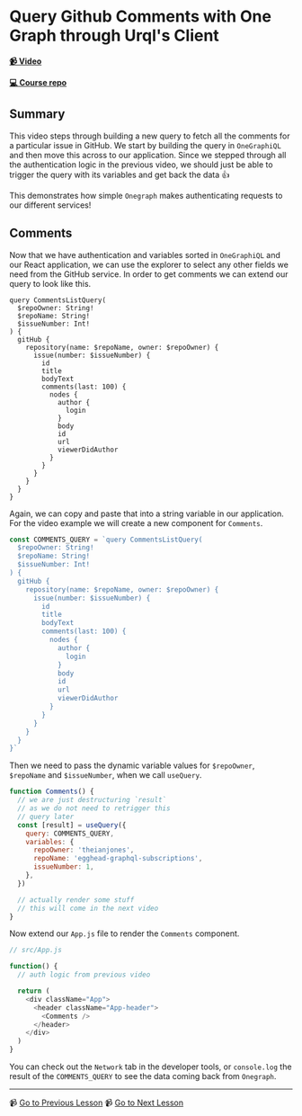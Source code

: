 # Query Github Comments with One Graph through Urql's Client

**[📹 Video](https://egghead.io/lessons/graphql-query-github-comments-with-one-graph-through-urql-s-client)**

**[💻 Course repo](https://github.com/theianjones/egghead-graphql-subscriptions)**

## Summary

This video steps through building a new query to fetch all the comments for a particular issue in GitHub. We start by building the query in `OneGraphiQL` and then move this across to our application. Since we stepped through all the authentication logic in the previous video, we should just be able to trigger the query with its variables and get back the data 👍

This demonstrates how simple `Onegraph` makes authenticating requests to our different services!

## Comments

Now that we have authentication and variables sorted in `OneGraphiQL` and our React application, we can use the explorer to select any other fields we need from the GitHub service. In order to get comments we can extend our query to look like this.

```gql
query CommentsListQuery(
  $repoOwner: String!
  $repoName: String!
  $issueNumber: Int!
) {
  gitHub {
    repository(name: $repoName, owner: $repoOwner) {
      issue(number: $issueNumber) {
        id
        title
        bodyText
        comments(last: 100) {
          nodes {
            author {
              login
            }
            body
            id
            url
            viewerDidAuthor
          }
        }
      }
    }
  }
}
```

Again, we can copy and paste that into a string variable in our application. For the video example we will create a new component for `Comments`.

```js
const COMMENTS_QUERY = `query CommentsListQuery(
  $repoOwner: String!
  $repoName: String!
  $issueNumber: Int!
) {
  gitHub {
    repository(name: $repoName, owner: $repoOwner) {
      issue(number: $issueNumber) {
        id
        title
        bodyText
        comments(last: 100) {
          nodes {
            author {
              login
            }
            body
            id
            url
            viewerDidAuthor
          }
        }
      }
    }
  }
}`
```

Then we need to pass the dynamic variable values for `$repoOwner`, `$repoName` and `$issueNumber`, when we call `useQuery`.

```js
function Comments() {
  // we are just destructuring `result`
  // as we do not need to retrigger this
  // query later
  const [result] = useQuery({
    query: COMMENTS_QUERY,
    variables: {
      repoOwner: 'theianjones',
      repoName: 'egghead-graphql-subscriptions',
      issueNumber: 1,
    },
  })

  // actually render some stuff
  // this will come in the next video
}
```

Now extend our `App.js` file to render the `Comments` component.

```js
// src/App.js

function() {
  // auth logic from previous video

  return (
    <div className="App">
      <header className="App-header">
        <Comments />
      </header>
    </div>
  )
}
```

You can check out the `Network` tab in the developer tools, or `console.log` the result of the `COMMENTS_QUERY` to see the data coming back from `Onegraph`.

---

📹 [Go to Previous Lesson](https://egghead.io/lessons/graphql-write-an-authenticated-graphql-query-in-a-react-app-with-urql)
📹 [Go to Next Lesson](https://egghead.io/lessons/graphql-display-graphql-data-with-a-react-component)
